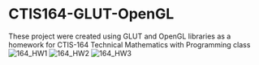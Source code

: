 # CTIS164-GLUT-OpenGL
These project were created using GLUT and OpenGL libraries as a homework for CTIS-164 Technical Mathematics with Programming class
![164_HW1](https://github.com/tunabesli/CTIS164-GLUT-OpenGL/assets/100220554/7b779519-23a1-4cd6-b922-fe8c44548754)
![164_HW2](https://github.com/tunabesli/CTIS164-GLUT-OpenGL/assets/100220554/26c6ce1b-9b18-4d7d-b288-8853767f71a1)
![164_HW3](https://github.com/tunabesli/CTIS164-GLUT-OpenGL/assets/100220554/e271d85d-2051-423a-b2b8-ddf2c4917d56)
